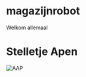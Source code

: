 # magazijnrobot
Welkom allemaal

<h1>Stelletje Apen</h1>

![AAP](http://www.noflex.nl/wp-content/uploads/2015/12/aap.jpg)